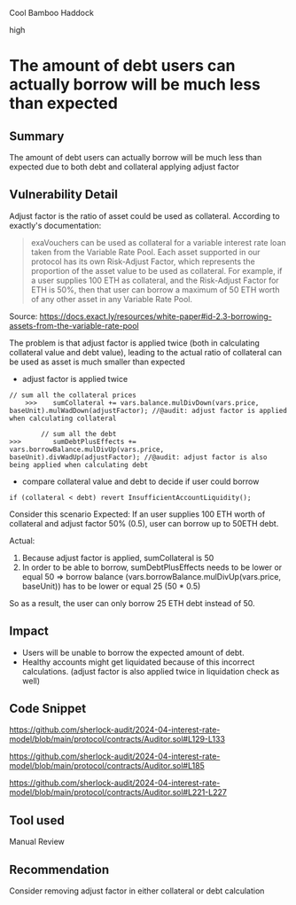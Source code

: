 Cool Bamboo Haddock

high

# The amount of debt users can actually borrow will be much less than expected

## Summary

The amount of debt users can actually borrow will be much less than expected due to both debt and collateral applying adjust factor

## Vulnerability Detail

Adjust factor is the ratio of asset could be used as collateral. According to exactly's documentation:

> exaVouchers can be used as collateral for a variable interest rate loan taken from the Variable Rate Pool. Each asset supported in our protocol has its own Risk-Adjust Factor, which represents the proportion of the asset value to be used as collateral. For example, if a user supplies 100 ETH as collateral, and the Risk-Adjust Factor for ETH is 50%, then that user can borrow a maximum of 50 ETH worth of any other asset in any Variable Rate Pool.

Source: https://docs.exact.ly/resources/white-paper#id-2.3-borrowing-assets-from-the-variable-rate-pool

The problem is that adjust factor is applied twice (both in calculating collateral value and debt value), leading to the actual ratio of collateral can be used as asset is much smaller than expected

- adjust factor is applied twice
```solidity
// sum all the collateral prices
    >>>    sumCollateral += vars.balance.mulDivDown(vars.price, baseUnit).mulWadDown(adjustFactor); //@audit: adjust factor is applied when calculating collateral

        // sum all the debt
>>>        sumDebtPlusEffects += vars.borrowBalance.mulDivUp(vars.price, baseUnit).divWadUp(adjustFactor); //@audit: adjust factor is also being applied when calculating debt

```
- compare collateral value and debt to decide if user could borrow
```solidity
if (collateral < debt) revert InsufficientAccountLiquidity();
```

Consider this scenario 
Expected: If an user supplies 100 ETH worth of collateral and adjust factor 50% (0.5),  user can borrow up to 50ETH debt.

Actual: 

1. Because adjust factor is applied, sumCollateral is 50
2. In order to be able to borrow, sumDebtPlusEffects needs to be lower or equal 50 => borrow balance (vars.borrowBalance.mulDivUp(vars.price, baseUnit)) has to be lower or equal 25 (50 * 0.5) 

So as a result, the user can only borrow 25 ETH debt instead of 50.
## Impact
- Users will be unable to borrow the expected amount of debt. 
- Healthy accounts might get liquidated because of this incorrect calculations. (adjust factor is also applied twice in liquidation check as well)
## Code Snippet
https://github.com/sherlock-audit/2024-04-interest-rate-model/blob/main/protocol/contracts/Auditor.sol#L129-L133

https://github.com/sherlock-audit/2024-04-interest-rate-model/blob/main/protocol/contracts/Auditor.sol#L185

https://github.com/sherlock-audit/2024-04-interest-rate-model/blob/main/protocol/contracts/Auditor.sol#L221-L227

## Tool used

Manual Review

## Recommendation
Consider removing adjust factor in either collateral or debt calculation